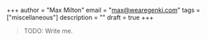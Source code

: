 +++
author = "Max Milton"
email = "max@wearegenki.com"
tags = ["miscellaneous"]
description = ""
draft = true
+++

> TODO: Write me.

<!--more-->
